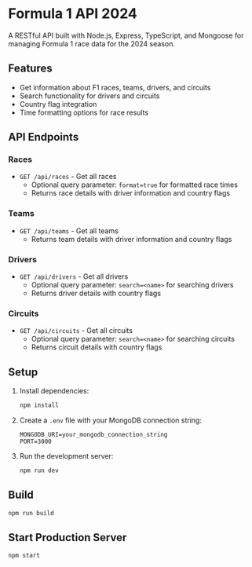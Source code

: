 # Formula 1 API 2024

A RESTful API built with Node.js, Express, TypeScript, and Mongoose for managing Formula 1 race data for the 2024 season.

## Features

- Get information about F1 races, teams, drivers, and circuits
- Search functionality for drivers and circuits
- Country flag integration
- Time formatting options for race results

## API Endpoints

### Races
- `GET /api/races` - Get all races
  - Optional query parameter: `format=true` for formatted race times
  - Returns race details with driver information and country flags

### Teams
- `GET /api/teams` - Get all teams
  - Returns team details with driver information and country flags

### Drivers
- `GET /api/drivers` - Get all drivers
  - Optional query parameter: `search=<name>` for searching drivers
  - Returns driver details with country flags

### Circuits
- `GET /api/circuits` - Get all circuits
  - Optional query parameter: `search=<name>` for searching circuits
  - Returns circuit details with country flags

## Setup

1. Install dependencies:
   ```bash
   npm install
   ```

2. Create a `.env` file with your MongoDB connection string:
   ```
   MONGODB_URI=your_mongodb_connection_string
   PORT=3000
   ```

3. Run the development server:
   ```bash
   npm run dev
   ```

## Build

```bash
npm run build
```

## Start Production Server

```bash
npm start
```